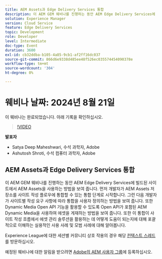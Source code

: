 ```yaml
---
title: AEM Assets과 Edge Delivery Services 통합
description: 이 AEM GEM 웨비나를 진행하는 동안 AEM Edge Delivery Services에 빌드된 사이트에서 AEM Assets을 사용하는 방법을 보여 줍니다.  먼저 개발자가 AEM Assets 저장소를 사이트 작성 플로우에 통합할 수 있는 통합 단계로 시작합니다. 그런 다음 개발자가 사이트별 작성 요구 사항에 따라 통합을 사용자 정의하는 방법을 보여 줍니다. 또한 Dynamic Media Open API 기능을 활용할 수 있도록 Open API가 포함된 AEM Dynamic Media을 사용하여 에셋을 게재하는 방법을 보여 줍니다. 또한 이 통합이 사이트 작성 흐름에서 에셋 관리 솔루션을 활용하는 데 어떻게 도움이 되는지에 대해 포괄적으로 이해하는 실용적인 사용 사례 및 모범 사례에 대해 알아봅니다.
solution: Experience Manager
version: Cloud Service
feature: Edge Delivery Services
topic: Development
role: Developer
level: Intermediate
doc-type: Event
duration: 3600
exl-id: cb32ddba-b105-4a85-9cb1-af2ff16dc037
source-git-commit: 866d6e9338d485ee48f526ec035574454090378e
workflow-type: tm+mt
source-wordcount: '304'
ht-degree: 0%

---
```



# 웨비나 날짜: 2024년 8월 21일

이 웨비나는 완료되었습니다. 아래 기록을 확인하십시오.

>[!VIDEO](https://video.tv.adobe.com/v/3433046/?quality=12&learn=on)

**발표자**

* Satya Deep Maheshwari, 수석 과학자, Adobe
* Ashutosh Shroti, 수석 컴퓨터 과학자, Adobe

## AEM Assets과 Edge Delivery Services 통합

이 AEM GEM 웨비나를 진행하는 동안 AEM Edge Delivery Services에 빌드된 사이트에서 AEM Assets을 사용하는 방법을 보여 줍니다.  먼저 개발자가 AEM Assets 저장소를 사이트 작성 플로우에 통합할 수 있는 통합 단계로 시작합니다. 그런 다음 개발자가 사이트별 작성 요구 사항에 따라 통합을 사용자 정의하는 방법을 보여 줍니다. 또한 Dynamic Media Open API 기능을 활용할 수 있도록 Open API가 포함된 AEM Dynamic Media을 사용하여 에셋을 게재하는 방법을 보여 줍니다. 또한 이 통합이 사이트 작성 흐름에서 에셋 관리 솔루션을 활용하는 데 어떻게 도움이 되는지에 대해 포괄적으로 이해하는 실용적인 사용 사례 및 모범 사례에 대해 알아봅니다.

Experience League에 대한 세션별 커뮤니티 상호 작용의 경우 해당 [컨텍스트 스레드](https://adobe.ly/3LSCVfX)를 방문하십시오.

예정된 웨비나에 대한 알림을 받으려면 [Adobe의 AEM 사용자 그룹](https://aem-augs.adobe.com/)에 등록하십시오.
